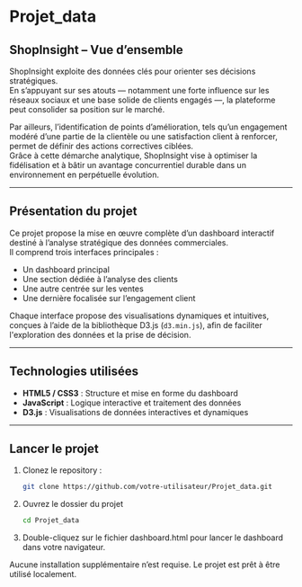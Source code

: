 # Projet_data

## ShopInsight – Vue d’ensemble

ShopInsight exploite des données clés pour orienter ses décisions stratégiques.  
En s’appuyant sur ses atouts — notamment une forte influence sur les réseaux sociaux et une base solide de clients engagés —, la plateforme peut consolider sa position sur le marché.

Par ailleurs, l’identification de points d’amélioration, tels qu’un engagement modéré d’une partie de la clientèle ou une satisfaction client à renforcer, permet de définir des actions correctives ciblées.  
Grâce à cette démarche analytique, ShopInsight vise à optimiser la fidélisation et à bâtir un avantage concurrentiel durable dans un environnement en perpétuelle évolution.

---

## Présentation du projet

Ce projet propose la mise en œuvre complète d’un dashboard interactif destiné à l’analyse stratégique des données commerciales.  
Il comprend trois interfaces principales :

- Un dashboard principal
- Une section dédiée à l’analyse des clients
- Une autre centrée sur les ventes
- Une dernière focalisée sur l’engagement client

Chaque interface propose des visualisations dynamiques et intuitives, conçues à l’aide de la bibliothèque D3.js (`d3.min.js`), afin de faciliter l'exploration des données et la prise de décision.

---

## Technologies utilisées

- **HTML5 / CSS3** : Structure et mise en forme du dashboard  
- **JavaScript** : Logique interactive et traitement des données  
- **D3.js** : Visualisations de données interactives et dynamiques

---

## Lancer le projet

1. Clonez le repository :
   ```bash
   git clone https://github.com/votre-utilisateur/Projet_data.git
2. Ouvrez le dossier du projet
   ```bash
   cd Projet_data

3. Double-cliquez sur le fichier dashboard.html pour lancer le dashboard dans votre navigateur.

Aucune installation supplémentaire n’est requise. Le projet est prêt à être utilisé localement.

